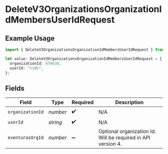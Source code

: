 # DeleteV3OrganizationsOrganizationIdMembersUserIdRequest

## Example Usage

```typescript
import { DeleteV3OrganizationsOrganizationIdMembersUserIdRequest } from "enrollments-sdk/models/operations";

let value: DeleteV3OrganizationsOrganizationIdMembersUserIdRequest = {
  organizationId: 670638,
  userId: "<id>",
};
```

## Fields

| Field                                                        | Type                                                         | Required                                                     | Description                                                  |
| ------------------------------------------------------------ | ------------------------------------------------------------ | ------------------------------------------------------------ | ------------------------------------------------------------ |
| `organizationId`                                             | *number*                                                     | :heavy_check_mark:                                           | N/A                                                          |
| `userId`                                                     | *string*                                                     | :heavy_check_mark:                                           | N/A                                                          |
| `eventurasOrgId`                                             | *number*                                                     | :heavy_minus_sign:                                           | Optional organization Id. Will be required in API version 4. |